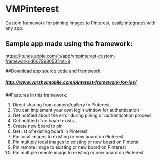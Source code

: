 VMPinterest
===========

Custom framework for pinning images to Pinterest, easily integrates with any app.

## Sample app made using the framework: 
https://itunes.apple.com/in/app/vmpinterest-custom-framework/id607998053?mt=8

##Download app source code and framework
##### http://www.varshylmobile.com/pinterest-framework-for-ios/

##Features in this framework: <br>
1) Direct sharing from camera/gallery to Pinterest<br>
2) You can implement your own login window for authentication  <br>
3) Get notified about the error during pining or authentication process <br> 
4) Get notified if no board exists  <br>
5) Create new board to pin  <br>
6) Get list of existing board in Pinterest  <br>
7) Pin local images to existing or new board on Pinterest  <br>
8) Pin multiple local images to existing or new board on Pinterst <br> 
9) Pin remote image to existing or new board on Pinterest  <br>
10) Pin multiple remote image to existing or new board on Pinterest 